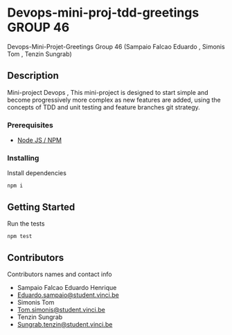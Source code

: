 # Devops-mini-proj-tdd-greetings GROUP 46
Devops-Mini-Projet-Greetings Group 46 (Sampaio Falcao Eduardo , Simonis Tom , Tenzin Sungrab)

## Description

Mini-project Devops , This mini-project is designed to start simple and become progressively more complex as new features are added, using the concepts of TDD and unit testing and feature branches git strategy.

### Prerequisites

- [Node JS / NPM](https://nodejs.org/en/)

### Installing

Install dependencies

```
npm i
```

## Getting Started

Run the tests

```
npm test
```

## Contributors

Contributors names and contact info

- Sampaio Falcao Eduardo Henrique
- Eduardo.sampaio@student.vinci.be
- Simonis Tom
- Tom.simonis@student.vinci.be
- Tenzin Sungrab
- Sungrab.tenzin@student.vinci.be
